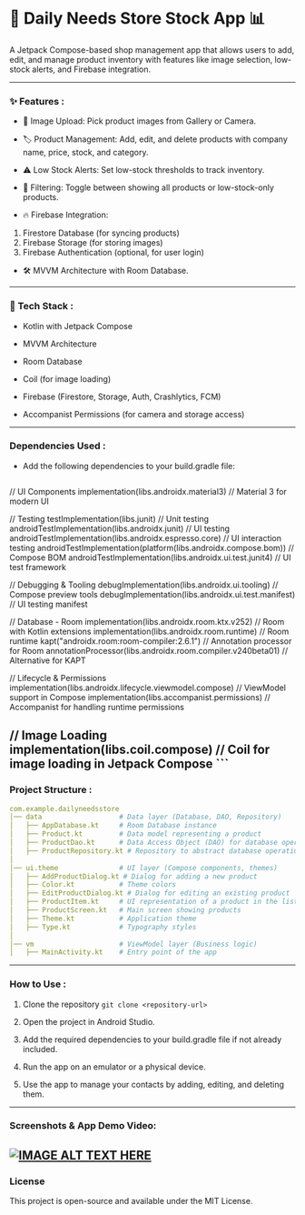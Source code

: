 # 🛒 Daily Needs Store Stock App 📊

A Jetpack Compose-based shop management app that allows users to add, edit, and manage product inventory with features like image selection, low-stock alerts, and Firebase integration.

---

### ✨ Features :

- 📸 Image Upload: Pick product images from Gallery or Camera.

- 🏷 Product Management: Add, edit, and delete products with company name, price, stock, and category.

- ⚠ Low Stock Alerts: Set low-stock thresholds to track inventory.

- 🔎 Filtering: Toggle between showing all products or low-stock-only products.

- 🔥 Firebase Integration:

1. Firestore Database (for syncing products)
2. Firebase Storage (for storing images)
3. Firebase Authentication (optional, for user login)

- 🛠 MVVM Architecture with Room Database.

---

### 🚀 Tech Stack :

- Kotlin with Jetpack Compose

- MVVM Architecture

- Room Database

- Coil (for image loading)

- Firebase (Firestore, Storage, Auth, Crashlytics, FCM)

- Accompanist Permissions (for camera and storage access)

---

### Dependencies Used :

- Add the following dependencies to your build.gradle file:
    ```
 // UI Components
implementation(libs.androidx.material3) // Material 3 for modern UI

// Testing
testImplementation(libs.junit) // Unit testing
androidTestImplementation(libs.androidx.junit) // UI testing
androidTestImplementation(libs.androidx.espresso.core) // UI interaction testing
androidTestImplementation(platform(libs.androidx.compose.bom)) // Compose BOM
androidTestImplementation(libs.androidx.ui.test.junit4) // UI test framework

// Debugging & Tooling
debugImplementation(libs.androidx.ui.tooling) // Compose preview tools
debugImplementation(libs.androidx.ui.test.manifest) // UI testing manifest

// Database - Room
implementation(libs.androidx.room.ktx.v252) // Room with Kotlin extensions
implementation(libs.androidx.room.runtime) // Room runtime
kapt("androidx.room:room-compiler:2.6.1") // Annotation processor for Room
annotationProcessor(libs.androidx.room.compiler.v240beta01) // Alternative for KAPT

// Lifecycle & Permissions
implementation(libs.androidx.lifecycle.viewmodel.compose) // ViewModel support in Compose
implementation(libs.accompanist.permissions) // Accompanist for handling runtime permissions

// Image Loading
implementation(libs.coil.compose) // Coil for image loading in Jetpack Compose
    ```
---

### Project Structure :

```yaml
com.example.dailyneedsstore
│── data                   # Data layer (Database, DAO, Repository)
│   ├── AppDatabase.kt     # Room Database instance
│   ├── Product.kt         # Data model representing a product
│   ├── ProductDao.kt      # Data Access Object (DAO) for database operations
│   ├── ProductRepository.kt # Repository to abstract database operations
│
│── ui.theme               # UI layer (Compose components, themes)
│   ├── AddProductDialog.kt # Dialog for adding a new product
│   ├── Color.kt           # Theme colors
│   ├── EditProductDialog.kt # Dialog for editing an existing product
│   ├── ProductItem.kt     # UI representation of a product in the list
│   ├── ProductScreen.kt   # Main screen showing products
│   ├── Theme.kt           # Application theme
│   ├── Type.kt            # Typography styles
│
│── vm                     # ViewModel layer (Business logic)
│   ├── MainActivity.kt    # Entry point of the app
```

---

### How to Use :
1. Clone the repository
```git clone <repository-url>```

2. Open the project in Android Studio.

3. Add the required dependencies to your build.gradle file if not already included.

4. Run the app on an emulator or a physical device.

5. Use the app to manage your contacts by adding, editing, and deleting them.

---

### Screenshots & App Demo Video:

[![IMAGE ALT TEXT HERE](https://img.youtube.com/vi/5IBl5NDd8Ys/0.jpg)](https://youtube.com/shorts/5IBl5NDd8Ys?feature=shared)
---

### License

This project is open-source and available under the MIT License.
